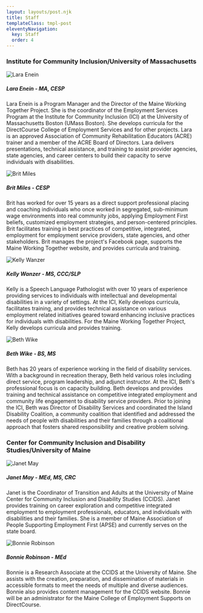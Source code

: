 ```yaml
---
layout: layouts/post.njk
title: Staff
templateClass: tmpl-post
eleventyNavigation:
  key: Staff
  order: 4
---
```

<h3 class="border-bottom border-1">Institute for Community Inclusion/University of Massachusetts</h3>
 <div class="row pt-3 row-eq-height row-cols-1 row-cols-xs-1 row-cols-sm-2 row-cols-lg-3 align-self-stretch g-3 mb-5">
   <div class="col d-flex align-item-end">
          <div class="card shadow-sm">
            <img src="../img/staff/LaraEnein.jpg" alt="Lara Enein" />
            <div class="card-body">
            <h5 class="card-title">Lara Enein - MA, CESP </h5>
              <p class="card-text">Lara Enein is a Program Manager and the Director of the Maine Working Together Project. She is the coordinator of the Employment Services Program at the Institute for Community Inclusion (ICI) at the University of Massachusetts Boston (UMass Boston). She develops curricula for the DirectCourse College of Employment Services and for other projects. Lara is an approved Association of Community Rehabilitation Educators (ACRE) trainer and a member of the ACRE Board of Directors. Lara delivers presentations, technical assistance, and training to assist provider agencies, state agencies, and career centers to build their capacity to serve individuals with disabilities. </p>
            </div>
          </div>
      </div>
       <div class="col d-flex align-item-end">
          <div class="card shadow-sm">
               <img src="../img/staff/BritniMiles.jpg" alt="Brit Miles" />
            <div class="card-body">
                <h5 class="card-title">Brit Miles - CESP</h5>
              <p class="card-text">Brit has worked for over 15 years as a direct support professional placing and coaching individuals who once worked in segregated, sub-minimum wage environments into real community jobs, applying Employment First beliefs, customized employment strategies, and person-centered principles. Brit facilitates training in best practices of competitive, integrated, employment for employment service providers, state agencies, and other stakeholders. Brit manages the project's Facebook page, supports the Maine Working Together website, and provides curricula and training.</p>
            </div>
          </div>
      </div>
        <div class="col d-flex align-item-end">
          <div class="card shadow-sm">
            <img src="../img/staff/kelly-wanzer.png" alt="Kelly Wanzer" />
            <div class="card-body">
             <h5 class="card-title">Kelly Wanzer - MS, CCC/SLP </h5>
              <p class="card-text">Kelly is a Speech Language Pathologist with over 10 years of experience providing services to individuals with intellectual and developmental disabilities in a variety of settings. At the ICI, Kelly develops curricula, facilitates training, and provides technical assistance on various employment related initiatives geared toward enhancing inclusive practices for individuals with disabilities. For the Maine Working Together Project, Kelly develops curricula and provides training.</p>
            </div>
          </div>
        </div>
        <div class="col d-flex align-item-end">
          <div class="card shadow-sm">
            <img src="../img/staff/BethWike.jpg" alt="Beth Wike" />
            <div class="card-body">
             <h5 class="card-title">Beth Wike - BS, MS
            </h5>
              <p class="card-text">Beth has 20 years of experience working in the field of disability services. With a background in recreation therapy, Beth held various roles including direct service, program leadership, and adjunct instructor. At the ICI, Beth's professional focus is on capacity building. Beth develops and provides training and technical assistance on competitive integrated employment and community life engagement to disability service providers.  Prior to joining the ICI, Beth was Director of Disability Services and coordinated the Island Disability Coalition, a community coalition that identified and addressed the needs of people with disabilities and their families through a coalitional approach that fosters shared responsibility and creative problem solving. 
              </p>
            </div>
          </div>
        </div>
</div>
     <h3 class="border-bottom border-1">Center for Community Inclusion and Disability Studies/University of Maine</h3>
       <div class="row pt-3 row-eq-height row-cols-1 row-cols-xs-1 row-cols-sm-2 row-cols-lg-3 align-self-stretch g-3">
              <div class="col d-flex align-item-end">
          <div class="card shadow-sm">
                  <img src="../img/staff/Janet-May_600x600.jpg" alt="Janet May" />
            <div class="card-body">
                <h5 class="card-title">Janet May - MEd, MS, CRC</h5>
              <p class="card-text">Janet is the Coordinator of Transition and Adults at the University of Maine Center for Community Inclusion and Disability Studies (CCIDS). Janet provides training on career exploration and competitive integrated employment to employment professionals, educators, and individuals with disabilities and their families. She is a member of Maine Association of People Supporting Employment First (APSE) and currently serves on the state board.</p>
            </div>
          </div>
      </div>
          <div class="col d-flex align-item-end">
          <div class="card shadow-sm">
             <img class="card-img-top" src="../img/staff/Bonnie_Robinson_600x600.jpg" alt="Bonnie Robinson" />
            <div class="card-body">
                <h5 class="card-title">Bonnie Robinson - MEd </h5>
              <p class="card-text">Bonnie is a Research Associate at the CCIDS at the University of Maine. She assists with the creation, preparation, and dissemination of materials in accessible formats to meet the needs of multiple and diverse audiences. Bonnie also provides content management for the CCIDS website. Bonnie will be an administrator for the Maine College of Employment Supports on DirectCourse.</p>
            </div>
          </div>
      </div>
     </div>

     